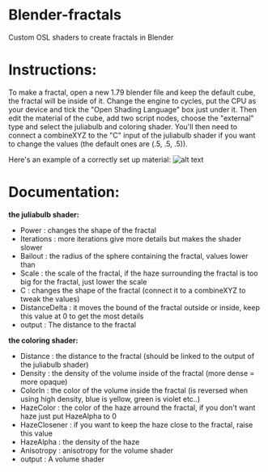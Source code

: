 # Blender-fractals
Custom OSL shaders to create fractals in Blender

# Instructions:
To make a fractal, open a new 1.79 blender file and keep the default cube, the fractal will be inside of it. Change the engine to cycles, put the CPU as your device and tick the "Open Shading Language" box just under it. Then edit the material of the cube, add two script nodes, choose the "external" type and select the juliabulb and coloring shader. You'll then need to connect a combineXYZ to the "C" input of the juliabulb shader if you want to change the values (the default ones are (.5, .5, .5)).

Here's an example of a correctly set up material:
![alt text](https://i.imgur.com/FYhRpR4.png)



# Documentation:
**the juliabulb shader:**
 - Power : changes the shape of the fractal
 - Iterations : more iterations give more details but makes the shader slower
 - Bailout : the radius of the sphere containing the fractal, values lower than
 - Scale : the scale of the fractal, if the haze surrounding the fractal is too big for the fractal, just lower the scale
 - C : changes the shape of the fractal (connect it to a combineXYZ to tweak the values)
 - DistanceDelta : it moves the bound of the fractal outside or inside, keep this value at 0 to get the most details
 - output : The distance to the fractal

**the coloring shader:**
 - Distance : the distance to the fractal (should be linked to the output of the juliabulb shader)
 - Density : the density of the volume inside of the fractal (more dense = more opaque)
 - ColorIn : the color of the volume inside the fractal (is reversed when using high density, blue is yellow, green is violet etc..)
 - HazeColor : the color of the haze arround the fractal, if you don't want haze just put HazeAlpha to 0
 - HazeClosener : if you want to keep the haze close to the fractal, raise this value
 - HazeAlpha : the density of the haze
 - Anisotropy : anisotropy for the volume shader
 - output : A volume shader
